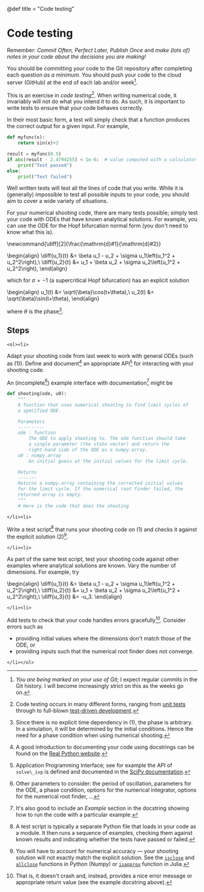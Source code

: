 @def title = "Code testing"

# Code testing

Remember: *Commit Often, Perfect Later, Publish Once* and *make (lots of) notes
in your code about the decisions you are making!*

You should be committing your code to the Git repository after completing each
question *as a minimum*. You should push your code to the cloud server (GitHub)
at the end of each lab and/or week[^1].

This is an exercise in *code testing*[^2]. When writing numerical code, it
invariably will not do what you intend it to do. As such, it is important to
write tests to ensure that your code behaves correctly.

In their most basic form, a test will simply check that a function produces
the correct output for a given input. For example,

```python
def myfunc(x):
    return sin(x)+2

result = myfunc(0.5)
if abs(result - 2.4794255) < 1e-6:  # value computed with a calculator
    print("Test passed")
else:
    print("Test failed")
```

Well written tests will test all the lines of code that you write. While it
is (generally) impossible to test all possible inputs to your code, you
should aim to cover a wide variety of situations.

For your numerical shooting code, there are many tests possible; simply test
your code with ODEs that have known analytical solutions. For example, you
can use the ODE for the Hopf bifurcation normal form (you don't need
to know what this is).

\newcommand{\diff}[2]{\frac{\mathrm{d}#1}{\mathrm{d}#2}}

\begin{align}
  \diff{u_1}{t} &= \beta u_1 - u_2 + \sigma u_1\left(u_1^2 + u_2^2\right),\\
  \diff{u_2}{t} &= u_1 + \beta u_2 + \sigma u_2\left(u_1^2 + u_2^2\right),
\end{align}

which for $\sigma=-1$ (a supercritical Hopf bifurcation) has an explicit
solution

\begin{align}
    u_1(t) &= \sqrt{\beta}\cos(t+\theta),\\
    u_2(t) &= \sqrt{\beta}\sin(t+\theta),
\end{align}

where $\theta$ is the phase[^3].

[^1]: *You are being marked on your use of Git*; I expect regular commits in the Git history. I will become increasingly strict on this as the weeks go on.
[^2]: Code testing occurs in many different forms, ranging from [unit tests](https://en.wikipedia.org/wiki/Unit_testing) through to full-blown [test-driven development](https://en.wikipedia.org/wiki/Test-driven_development).
[^3]: Since there is no explicit time dependency in (1), the phase is arbitrary. In a simulation, it will be determined by the initial conditions. Hence the need for a phase condition when using numerical shooting.

## Steps

~~~
<ol><li>
~~~

Adapt your shooting code from last week to work with general ODEs (such as (1)).
Define and document[^4] an appropriate API[^5] for interacting with your
shooting code.

An (incomplete[^6]) example interface with documentation[^7] might be

```python
def shooting(ode, u0):
    """
    A function that uses numerical shooting to find limit cycles of
    a specified ODE.

    Parameters
    ----------
    ode : function
        The ODE to apply shooting to. The ode function should take
        a single parameter (the state vector) and return the
        right-hand side of the ODE as a numpy.array.
    u0 : numpy.array
        An initial guess at the initial values for the limit cycle.

    Returns
    -------
    Returns a numpy.array containing the corrected initial values
    for the limit cycle. If the numerical root finder failed, the
    returned array is empty.
    """
    # Here is the code that does the shooting
```

~~~
</li><li>
~~~

Write a test script[^8] that runs your shooting code on (1) and checks it
against the explicit solution (2)[^9].

~~~
</li><li>
~~~

As part of the same test script, test your shooting code against other examples
where analytical solutions are known. Vary the number of dimensions. For
example, try

\begin{align}
  \diff{u_1}{t} &= \beta u_1 - u_2 + \sigma u_1\left(u_1^2 + u_2^2\right),\\
  \diff{u_2}{t} &= u_1 + \beta u_2 + \sigma u_2\left(u_1^2 + u_2^2\right),\\
  \diff{u_3}{t} &= -u_3.
\end{align}

~~~
</li><li>
~~~

Add tests to check that your code handles errors gracefully[^10]. Consider
errors such as

* providing initial values where the dimensions don't match those of the ODE, or
* providing inputs such that the numerical root finder does not converge.

~~~
</li></ol>
~~~

[^4]: A good introduction to documenting your code using docstrings can be found on the [Real Python website](https://realpython.com/documenting-python-code/).
[^5]: Application Programming Interface; see for example the API of `solve\_ivp` is defined and documented in the [SciPy documentation](https://docs.scipy.org/doc/scipy/reference/generated/scipy.integrate.solve_ivp.html).
[^6]: Other parameters to consider: the period of oscillation, parameters for the ODE, a phase condition, options for the numerical integrator, options for the numerical root finder, ...
[^7]: It's also good to include an *Example* section in the docstring showing how to run the code with a particular example.
[^8]: A test script is typically a separate Python file that loads in your code as a module. It then runs a sequence of examples, checking them against known results and indicating whether the tests have passed or failed.
[^9]: You will have to account for numerical accuracy &mdash; your shooting solution will not exactly match the explicit solution. See the [`isclose`](https://docs.scipy.org/doc/numpy/reference/generated/numpy.isclose.html) and [`allclose`](https://docs.scipy.org/doc/numpy/reference/generated/numpy.allclose.html) functions in Python (Numpy) or [`isapprox`](https://docs.julialang.org/en/v1/base/math/\#Base.isapprox) function in Julia.
[^10]: That is, it doesn't crash and, instead, provides a nice error message or appropriate return value (see the example docstring above).

